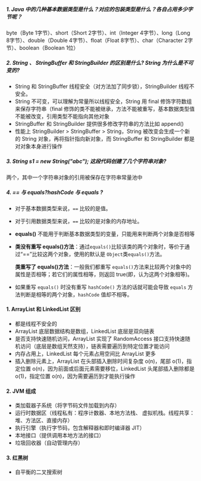 ##### 1.  Java 中的⼏种基本数据类型是什么？对应的包装类型是什么？各⾃占⽤多少字节呢？

byte（Byte 1字节）、short（Short 2字节）、int（Integer 4字节）、long（Long 8字节）、double（Double 4字节）、float（Float 8字节）、char（Character 2字节）、boolean（Boolean 1位）

##### 2. String 、 StringBuffer 和 StringBuilder 的区别是什么? String 为什么是不可变的?

- String 和 StringBuffer 线程安全（对方法加了同步锁），StringBuilder 线程不安全。
- String 不可变，可以理解为常量所以线程安全，String 用 final 修饰字符数组来保存字符串（final 修饰的类不能被继承，方法不能被重写，基本数据类型值不能被改变，引用类型不能指向其他对象
- StringBuffer 和 StringBuilder 提供很多修改字符串的方法比如 append()
- 性能上 StringBuilder > StringBuffer > String，String 被改变会生成一个新的 String 对象，再将指针指向新对象，而 StringBuffer 和 StringBuilder 都是对对象本身进行操作

##### 3. String s1 = new String("abc"); 这段代码创建了⼏个字符串对象?

两个，其中一个字符串对象的引用被保存在字符串常量池中

##### 4. == 与 equals?hashCode 与 equals ?

- 对于基本数据类型来说，`==` 比较的是值。

- 对于引用数据类型来说，`==` 比较的是对象的内存地址。

- **equals()** 不能用于判断基本数据类型的变量，只能用来判断两个对象是否相等

- **类没有重写 equals()方法**：通过`equals()`比较该类的两个对象时，等价于通过“==”比较这两个对象，使用的默认是 `Object`类`equals()`方法。

  **类重写了 equals()方法**：一般我们都重写 `equals()`方法来比较两个对象中的属性是否相等；若它们的属性相等，则返回 true(即，认为这两个对象相等)。

- 如果重写 `equals()` 时没有重写 `hashCode()` 方法的话就可能会导致 `equals` 方法判断是相等的两个对象，`hashCode` 值却不相等。

#### 1. ArrayList 和 LinkedList 区别

- 都是线程不安全的
- ArrayList 底层数据结构是数组，LinkedList 底层是双向链表
- 是否支持快速随机访问，ArrayList 实现了 RandomAccess 接口支持快速随机访问（底层是数组天然支持），链表需要遍历到特定位置才能访问
- 内存占用上，LinkedList 每个元素占用空间比 ArrayList 更多
- 插入删除元素上，ArrayList 在头部插入删除时间复杂度 o(n)，尾部 o(1)，指定位置 o(n)，因为前面或后面元素需要移位，LinkedList 头尾部插入删除都是 o(1)，指定位置 o(n)，因为需要遍历到才能执行操作

#### 2. JVM 组成

- 类加载器子系统（将字节码文件加载到内存）
- 运行时数据区（线程私有：程序计数器、本地方法栈、 虚拟机栈。线程共享：堆、方法区、直接内存）
- 执行引擎（执行字节码，包含解释器和即时编译器 JIT）
- 本地接口（提供调用本地方法的接口）
- 垃圾回收器（自动管理内存）

#### 3. 红黑树

- 自平衡的二叉搜索树